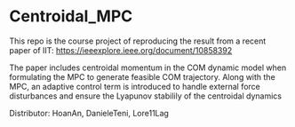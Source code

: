 # Centroidal_MPC
This repo is the course project of reproducing the result from a recent paper of IIT: https://ieeexplore.ieee.org/document/10858392

The paper includes centroidal momentum in the COM dynamic model when formulating the MPC to generate feasible
COM trajectory. Along with the MPC, an adaptive control term is introduced to handle external force
disturbances and ensure the Lyapunov stabilily of the centroidal dynamics

Distributor: HoanAn, DanieleTeni, Lore11Lag  
